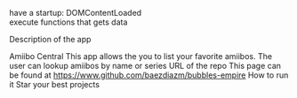 have a startup:
    DOMContentLoaded   
        execute functions that gets data



Description of the app

Amiibo Central
    This app allows the you to list your favorite amiibos. The user can lookup amiibos by name or series
URL of the repo
    This page can be found at https://www.github.com/baezdiazm/bubbles-empire
How to run it
Star your best projects
